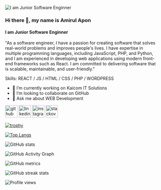 ![I am Junior Software Enginner](https://scontent.fdac135-1.fna.fbcdn.net/v/t1.6435-9/46513834_1302594969880312_2452598996586201088_n.jpg?stp=dst-jpg_s960x960&_nc_cat=108&ccb=1-7&_nc_sid=e3f864&_nc_eui2=AeEvmFyuWYnP73D0pqceOdA-xg2cFZWLA4nGDZwVlYsDiQKU7MrVsRrpF_FhcvF1YGqjKUxIygC_hyx0n9ll-2r5&_nc_ohc=aXq2yErKDNUAX_N5wKY&_nc_ht=scontent.fdac135-1.fna&oh=00_AfDf7eAS813K0QY9ju67G_3xnHR47oLFHKsdhq55UGWqFg&oe=64783DA5)

### Hi there 👋, my name is Amirul Apon
#### I am Junior Software Enginner


"As a software engineer, I have a passion for creating software that solves real-world problems and improves people's lives. I have expertise in multiple programming languages, including JavaScript, PHP, and Python, and I am experienced in developing web applications using modern front-end frameworks such as React. I am committed to delivering software that is scalable, maintainable, and user-friendly."

Skills:  REACT / JS / HTML / CSS / PHP / WORDPRESS

- 🔭 I’m currently working on Kaicom IT Solutions 
- 👯 I’m looking to collaborate on GitHub 
- 💬 Ask me about WEB Development 


[<img src='https://cdn.jsdelivr.net/npm/simple-icons@3.0.1/icons/github.svg' alt='github' height='40'>](https://github.com/AmirulApon)  [<img src='https://cdn.jsdelivr.net/npm/simple-icons@3.0.1/icons/linkedin.svg' alt='linkedin' height='40'>](https://www.linkedin.com/in/amirulapon/)  [<img src='https://cdn.jsdelivr.net/npm/simple-icons@3.0.1/icons/instagram.svg' alt='instagram' height='40'>](https://www.instagram.com/amirulhassan_apon/)  [<img src='https://cdn.jsdelivr.net/npm/simple-icons@3.0.1/icons/stackoverflow.svg' alt='stackoverflow' height='40'>](https://stackoverflow.com/users/amirulapon)  

[![trophy](https://github-profile-trophy.vercel.app/?username=AmirulApon)](https://github.com/ryo-ma/github-profile-trophy)

[![Top Langs](https://github-readme-stats.vercel.app/api/top-langs/?username=AmirulApon)](https://github.com/anuraghazra/github-readme-stats)

![GitHub stats](https://github-readme-stats.vercel.app/api?username=AmirulApon&show_icons=true)  

![GitHub Activity Graph](https://activity-graph.herokuapp.com/graph?username=AmirulApon)  

![GitHub metrics](https://metrics.lecoq.io/AmirulApon)  

![GitHub streak stats](https://streak-stats.demolab.com/?user=AmirulApon)  

![Profile views](https://gpvc.arturio.dev/AmirulApon)  
